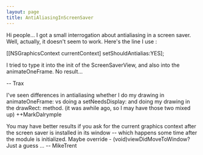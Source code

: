 ```yaml
---
layout: page
title: AntiAliasingInScreenSaver
---
```


Hi people... I got a small interrogation about antialiasing in a screen saver. Well, actually, it doesn't seem to work. Here's the line I use :
    
[[NSGraphicsContext currentContext] setShouldAntialias:YES];


I tried to type it into the init of the ScreenSaverView, and also into the animateOneFrame. No result...

-- Trax

I've seen differences in antialiasing whether I do my drawing in animateOneFrame: vs doing a setNeedsDisplay: and doing my drawing in the drawRect: method. (it was awhile ago, so I may have those two mixed up) ++MarkDalrymple

You may have better results if you ask for the current graphics context after the screen saver is installed in its window -- which happens some time after the module is initialized. Maybe override - (void)viewDidMoveToWindow? Just a guess ... -- MikeTrent

